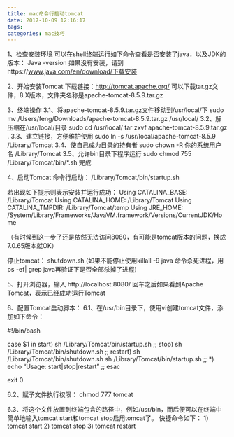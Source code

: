 ```yaml
---
title: mac命令行启动tomcat
date: 2017-10-09 12:16:17
tags:
categories: mac技巧
---
```

1、检查安装环境
      可以在shell终端运行如下命令查看是否安装了java，以及JDK的版本：
      Java -version
      如果没有安装，请到https://www.java.com/en/download/下载安装

2、开始安装Tomcat
     下载链接：http://tomcat.apache.org/
     可以下载tar.gz文件，8.X版本，文件夹名称是apache-tomcat-8.5.9.tar.gz

3、终端操作
   3.1、将apache-tomcat-8.5.9.tar.gz文件移动到/usr/local/下
            sudo mv /Users/feng/Downloads/apache-tomcat-8.5.9.tar.gz /usr/local/
   3.2、解压缩在/usr/local/目录
            sudo cd /usr/local/
            tar zxvf apache-tomcat-8.5.9.tar.gz .
   3.3、建立链接，方便维护使用
            sudo ln -s /usr/local/apache-tomcat-8.5.9 /Library/Tomcat
   3.4、使自己成为目录的持有者
            sudo chown -R 你的系统用户名 /Library/Tomcat
   3.5、允许bin目录下程序运行
            sudo chmod 755 /Library/Tomcat/bin/*.sh
   完成
   
4、启动Tomcat
   命令行启动：
   /Library/Tomcat/bin/startup.sh

   若出现如下提示则表示安装并运行成功： 
   Using CATALINA_BASE: /Library/Tomcat 
   Using CATALINA_HOME: /Library/Tomcat 
   Using CATALINA_TMPDIR: /Library/Tomcat/temp 
   Using JRE_HOME: /System/Library/Frameworks/JavaVM.framework/Versions/CurrentJDK/Home 

  （有时候到这一步了还是依然无法访问8080，有可能是tomcat版本的问题，换成7.0.65版本就OK）

   停止tomcat：
   shutdown.sh (如果不能停止使用killall -9 java 命令杀死进程，用ps -ef| grep java再验证下是否全部杀掉了进程)

5、打开浏览器，输入 http://localhost:8080/ 
      回车之后如果看到Apache Tomcat，表示已经成功运行Tomcat 

6、配置Tomcat启动脚本：
   6.1、在/usr/bin目录下，使用vi创建tomcat文件，添加如下命令：

#!/bin/bash

case $1 in
start)
sh /Library/Tomcat/bin/startup.sh
;;
stop)
sh /Library/Tomcat/bin/shutdown.sh
;;
restart)
sh /Library/Tomcat/bin/shutdown.sh
sh /Library/Tomcat/bin/startup.sh
;;
*)
echo “Usage: start|stop|restart”
;;
esac

exit 0

   6.2、赋予文件执行权限：
            chmod 777 tomcat

   6.3、将这个文件放置到终端包含的路径中，例如/usr/bin，而后便可以在终端中简单地输入tomcat start和tomcat stop启用tomcat了。
           快捷命令如下：
           1）tomcat start 
   2)  tomcat stop
       3)  tomcat restart 
